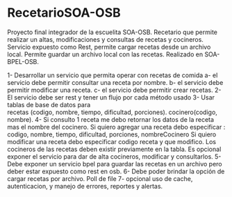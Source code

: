 # RecetarioSOA-OSB
 Proyecto final integrador de la escuelita SOA-OSB. Recetario que permite realizar un altas, modificaciones y consultas de recetas y cocineros. Servicio expuesto como Rest, permite cargar recetas desde un archivo local. Permite guardar un archivo local con las recetas. Realizado en SOA-BPEL-OSB.

 1- Desarrollar un servicio que permita operar con recetas de comida 
   a- el servicio debe permitir consultar una receta por nombre.
   b- el servicio debe permitir modificar una receta.
   c- el servicio debe permitir crear recetas.
  2- El servicio debe ser rest y tener un flujo por cada método usado
  3- Usar tablas de base de datos para  
       recetas (codigo, nombre, tiempo, dificultad, porciones).
       cocinero(codigo, nombre).
  4- 
      Si consulto 1 receta me debo retornar los datos de la receta mas el nombre del cocinero. 
      Si quiero agregar una receta debo especificar : codigo, nombre, tiempo, dificultad, porciones, nombreCocinero
      Si quiero modificar una receta debo especificar codigo receta y que modifico. 
      Los cocineros de las recetas deben existir previamente en la tabla. 
      Es opcional exponer el servicio para dar de alta cocineros, modificar y consultarlos.
5- Debe exponer un servicio bpel para guardar las recetas en un archivo pero deber estar expuesto como rest en osb.
6- Debe poder brindar la opción de cargar recetas por archivo. Poll de file
7- opcional uso de cache, autenticacion, y manejo de errores, reportes y alertas.
